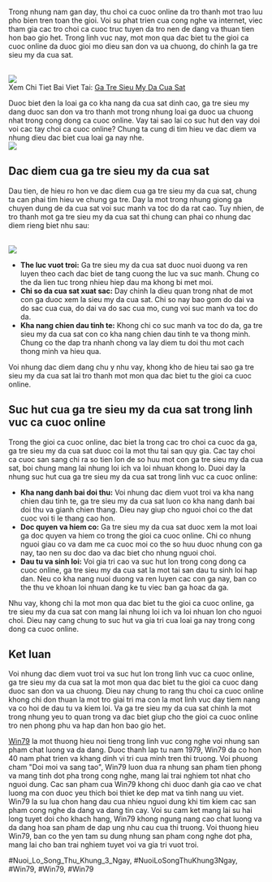 <p>Trong nhung nam gan day, thu choi ca cuoc online da tro thanh mot trao luu pho bien tren toan the gioi. Voi su phat trien cua cong nghe va internet, viec tham gia cac tro choi ca cuoc truc tuyen da tro nen de dang va thuan tien hon bao gio het. Trong linh vuc nay, mot mon qua dac biet tu the gioi ca cuoc online da duoc gioi mo dieu san don va ua chuong, do chinh la ga tre sieu my da cua sat.</p><br><img src="https://win79club1.com/wp-content/uploads/2025/04/Nhung-dong-ga-tre-sieu-My-da-cua-sat-duoc-ua-chuong-nhat-hien-nay.png"></br>
Xem Chi Tiet Bai Viet Tai: <a href="https://win79club1.com/ga-tre-sieu-my-da-cua-sat/">Ga Tre Sieu My Da Cua Sat</a><p>Duoc biet den la loai ga co kha nang da cua sat dinh cao, ga tre sieu my dang duoc san don va tro thanh mot trong nhung loai ga duoc ua chuong nhat trong cong dong ca cuoc online. Vay tai sao lai co suc hut den vay doi voi cac tay choi ca cuoc online? Chung ta cung di tim hieu ve dac diem va nhung dieu dac biet cua loai ga nay nhe.<br><img src="https://win79club1.com/wp-content/uploads/2025/04/Ga-Tre-Sieu-My-Da-Cua-Sat-Bi-Quyet-Tao-Nen-Chien-Ke-Bat-Bai.png"></br><h2>Dac diem cua ga tre sieu my da cua sat</h2><p>Dau tien, de hieu ro hon ve dac diem cua ga tre sieu my da cua sat, chung ta can phai tim hieu ve chung ga tre. Day la mot trong nhung giong ga chuyen dung de da cua sat voi suc manh va toc do da rat cao. Tuy nhien, de tro thanh mot ga tre sieu my da cua sat thi chung can phai co nhung dac diem rieng biet nhu sau:</p><br><img src="https://win79club1.com/wp-content/uploads/2025/04/Dac-diem-noi-bat-cua-ga-tre-sieu-My-da-cua-sat.png"></br><ul>
<li><strong>The luc vuot troi:</strong> Ga tre sieu my da cua sat duoc nuoi duong va ren luyen theo cach dac biet de tang cuong the luc va suc manh. Chung co the da lien tuc trong nhieu hiep dau ma khong bi met moi.</li>
<li><strong>Chi so da cua sat xuat sac:</strong> Day chinh la dieu quan trong nhat de mot con ga duoc xem la sieu my da cua sat. Chi so nay bao gom do dai va do sac cua cua, do dai va do sac cua mo, cung voi suc manh va toc do da.</li>
<li><strong>Kha nang chien dau tinh te:</strong> Khong chi co suc manh va toc do da, ga tre sieu my da cua sat con co kha nang chien dau tinh te va thong minh. Chung co the dap tra nhanh chong va lay diem tu doi thu mot cach thong minh va hieu qua.</li>
</ul><p>Voi nhung dac diem dang chu y nhu vay, khong kho de hieu tai sao ga tre sieu my da cua sat lai tro thanh mot mon qua dac biet tu the gioi ca cuoc online.<h2>Suc hut cua ga tre sieu my da cua sat trong linh vuc ca cuoc online</h2><p>Trong the gioi ca cuoc online, dac biet la trong cac tro choi ca cuoc da ga, ga tre sieu my da cua sat duoc coi la mot thu tai san quy gia. Cac tay choi ca cuoc san sang chi ra so tien lon de so huu mot con ga tre sieu my da cua sat, boi chung mang lai nhung loi ich va loi nhuan khong lo. Duoi day la nhung suc hut cua ga tre sieu my da cua sat trong linh vuc ca cuoc online:</p><ul>
<li><strong>Kha nang danh bai doi thu:</strong> Voi nhung dac diem vuot troi va kha nang chien dau tinh te, ga tre sieu my da cua sat luon co kha nang danh bai doi thu va gianh chien thang. Dieu nay giup cho nguoi choi co the dat cuoc voi ti le thang cao hon.</li>
<li><strong>Doc quyen va hiem co:</strong> Ga tre sieu my da cua sat duoc xem la mot loai ga doc quyen va hiem co trong the gioi ca cuoc online. Chi co nhung nguoi giau co va dam me ca cuoc moi co the so huu duoc nhung con ga nay, tao nen su doc dao va dac biet cho nhung nguoi choi.</li>
<li><strong>Dau tu va sinh loi:</strong> Voi gia tri cao va suc hut lon trong cong dong ca cuoc online, ga tre sieu my da cua sat la mot tai san dau tu sinh loi hap dan. Neu co kha nang nuoi duong va ren luyen cac con ga nay, ban co the thu ve khoan loi nhuan dang ke tu viec ban ga hoac da ga.</li>
</ul><p>Nhu vay, khong chi la mot mon qua dac biet tu the gioi ca cuoc online, ga tre sieu my da cua sat con mang lai nhung loi ich va loi nhuan lon cho nguoi choi. Dieu nay cang chung to suc hut va gia tri cua loai ga nay trong cong dong ca cuoc online.<h2>Ket luan</h2><p>Voi nhung dac diem vuot troi va suc hut lon trong linh vuc ca cuoc online, ga tre sieu my da cua sat la mot mon qua dac biet tu the gioi ca cuoc dang duoc san don va ua chuong. Dieu nay chung to rang thu choi ca cuoc online khong chi don thuan la mot tro giai tri ma con la mot linh vuc day tiem nang va co hoi de dau tu va kiem loi. Va ga tre sieu my da cua sat chinh la mot trong nhung yeu to quan trong va dac biet giup cho the gioi ca cuoc online tro nen phong phu va hap dan hon bao gio het.</p><p><a href="https://win79club1.com/">Win79</a> la mot thuong hieu noi tieng trong linh vuc cong nghe voi nhung san pham chat luong va da dang. Duoc thanh lap tu nam 1979, Win79 da co hon 40 nam phat trien va khang dinh vi tri cua minh tren thi truong. Voi phuong cham "Doi moi va sang tao", Win79 luon dua ra nhung san pham tien phong va mang tinh dot pha trong cong nghe, mang lai trai nghiem tot nhat cho nguoi dung. Cac san pham cua Win79 khong chi duoc danh gia cao ve chat luong ma con duoc yeu thich boi thiet ke dep mat va tinh nang uu viet. Win79 la su lua chon hang dau cua nhieu nguoi dung khi tim kiem cac san pham cong nghe da dang va dang tin cay. Voi su cam ket mang lai su hai long tuyet doi cho khach hang, Win79 khong ngung nang cao chat luong va da dang hoa san pham de dap ung nhu cau cua thi truong. Voi thuong hieu Win79, ban co the yen tam su dung nhung san pham cong nghe dot pha, mang lai cho ban trai nghiem tuyet voi va gia tri vuot troi.</p>
#Nuoi_Lo_Song_Thu_Khung_3_Ngay, #NuoiLoSongThuKhung3Ngay, #Win79, #Win79, #Win79
